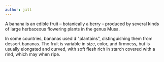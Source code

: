 ```yaml
---
author: jill
---
```

A banana is an edible fruit – botanically a berry – produced by several kinds of large herbaceous flowering plants in the genus Musa.

In some countries, bananas used d "plantains", distinguishing them from dessert bananas. The fruit is variable in size, color, and firmness, but is usually elongated and curved, with soft flesh rich in starch covered with a rind, which may when ripe.
